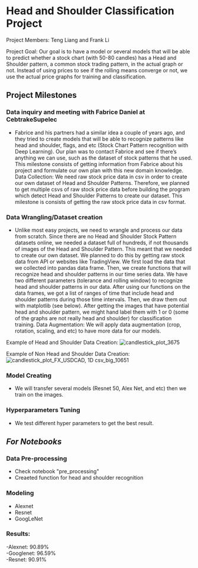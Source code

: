 # Head and Shoulder Classification Project

Project Members: 
	Teng Liang and Frank Li	

Project Goal:
	Our goal is to have a model or several models that will be able to predict whether a stock chart (with 50-80 candles) has a Head and Shoulder pattern, a common stock trading pattern, in the actual graph or not. Instead of using prices to see if the rolling means converge or not, we use the actual price graphs for training and classification. 

## Project Milestones
### Data inquiry and meeting with Fabrice Daniel at CebtrakeSupelec
- Fabrice and his partners had a similar idea a couple of years ago, and they tried to create models that will be able to recognize patterns like head and shoulder, flags, and etc (Stock Chart Pattern recognition with Deep Learning). Our plan was to contact Fabrice and see if there’s anything we can use, such as the dataset of stock patterns that he used. This milestone consists of getting information from Fabrice about his project and formulate our own plan with this new domain knowledge.
Data Collection: We need raw stock price data in csv in order to create our own dataset of Head and Shoulder Patterns. Therefore, we planned to get multiple csvs of raw stock price data before building the program which detect Head and Shoulder Patterns to create our dataset. This milestone is consists of getting the raw stock price data in csv format.

### Data Wrangling/Dataset creation 
- Unlike most easy projects, we need to wrangle and process our data from scratch. Since there are no Head and Shoulder Stock Pattern datasets online, we needed a dataset full of hundreds, if not thousands of images of the Head and Shoulder Pattern. This meant that we needed to create our own dataset. We planned to do this by getting raw stock data from API or websites like TradingView. We first load the data that we collected into pandas data frame. Then, we create functions that will recognize head and shoulder patterns in our time series data. We have two different parameters (tolerance and rolling window) to recognize head and shoulder patterns in our data. After using our functions on the data frames, we got a list of ranges of time that include head and shoulder patterns during those time intervals. Then, we draw them out with matplotlib (see below). After getting the images that have potential head and shoulder pattern, we might hand label them with 1 or 0 (some of the graphs are not really head and shoulder) for classification training.
Data Augmentation: We will apply data augmentation (crop, rotation, scaling, and etc) to have more data for our models.

Example of Head and Shoulder Data Creation:
![candlestick_plot_3675](https://github.com/frankli073/head_shoulder_bots/assets/96670089/8870caf1-de37-48d1-bab8-067d2679f7bf)

Example of Non Head and Shoulder Data Creation:
![candlestick_plot_FX_USDCAD, 1D csv_big_10651](https://github.com/frankli073/head_shoulder_bots/assets/96670089/d196ee20-7ce1-4edb-bd84-38e48420fb4c)

### Model Creating
- We will transfer several models (Resnet 50, Alex Net, and etc) then we train on the images.

### Hyperparameters Tuning
- We test different hyper parameters to get the best result.

## *For Notebooks*
### Data Pre-processing
- Check notebook "pre_processing"
- Creaeted function for head and shoulder recognition

### Modeling
- Alexnet
- Resnet
- GoogLeNet

### Results:
-Alexnet: 90.89%	
-Googlenet: 96.59%  	  
-Resnet: 90.91%

